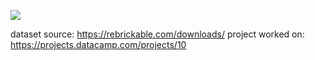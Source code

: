 ![](https://i.imgur.com/NK0KpU1.png)

dataset source: https://rebrickable.com/downloads/
project worked on: https://projects.datacamp.com/projects/10
